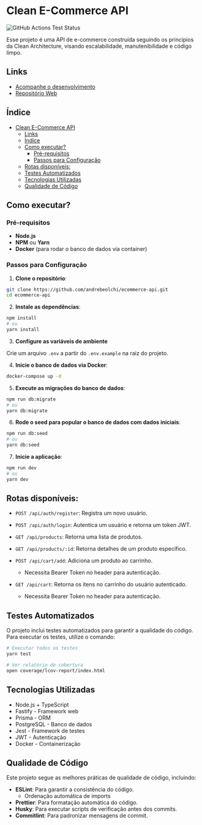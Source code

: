 # Clean E-Commerce API

![GitHub Actions Test Status](https://img.shields.io/github/actions/workflow/status/andrebeolchi/ecommerce-api/test-coverage.yml?label=tests) 

Esse projeto é uma API de e-commerce construída seguindo os princípios da Clean Architecture, visando escalabilidade, manutenibilidade e código limpo.

## Links

- [Acompanhe o desenvolvimento](https://github.com/users/andrebeolchi/projects/3)
- [Repositório Web](https://github.com/andrebeolchi/ecommerce-web/)

## Índice

- [Clean E-Commerce API](#clean-e-commerce-api)
  - [Links](#links)
  - [Índice](#índice)
  - [Como executar?](#como-executar)
    - [Pré-requisitos](#pré-requisitos)
    - [Passos para Configuração](#passos-para-configuração)
  - [Rotas disponíveis:](#rotas-disponíveis)
  - [Testes Automatizados](#testes-automatizados)
  - [Tecnologias Utilizadas](#tecnologias-utilizadas)
  - [Qualidade de Código](#qualidade-de-código)

## Como executar?

### Pré-requisitos

- **Node.js**
- **NPM** ou **Yarn**
- **Docker** (para rodar o banco de dados via container)

### Passos para Configuração

1. **Clone o repositório**:

```bash
git clone https://github.com/andrebeolchi/ecommerce-api.git
cd ecommerce-api
```

2. **Instale as dependências**:

```bash
npm install
# ou
yarn install
```

3. **Configure as variáveis de ambiente**

Crie um arquivo `.env` a partir do `.env.example` na raiz do projeto.

4. **Inicie o banco de dados via Docker**:

```bash
docker-compose up -d
```

5. **Execute as migrações do banco de dados**:

```bash
npm run db:migrate
# ou
yarn db:migrate
```

6. **Rode o seed para popular o banco de dados com dados iniciais**:

```bash
npm run db:seed
# ou
yarn db:seed
```

7. **Inicie a aplicação**:

```bash
npm run dev
# ou
yarn dev
```

## Rotas disponíveis:

- `POST /api/auth/register`: Registra um novo usuário.
- `POST /api/auth/login`: Autentica um usuário e retorna um token JWT.

- `GET /api/products`: Retorna uma lista de produtos.
- `GET /api/products/:id`: Retorna detalhes de um produto específico.

- `POST /api/cart/add`: Adiciona um produto ao carrinho.
  - Necessita Bearer Token no header para autenticação.

- `GET /api/cart`: Retorna os itens no carrinho do usuário autenticado.
  - Necessita Bearer Token no header para autenticação.

## Testes Automatizados

O projeto inclui testes automatizados para garantir a qualidade do código. Para executar os testes, utilize o comando:

```bash
# Executar todos os testes
yarn test

# Ver relatório de cobertura
open coverage/lcov-report/index.html
```

## Tecnologias Utilizadas

- Node.js + TypeScript
- Fastify - Framework web
- Prisma - ORM
- PostgreSQL - Banco de dados
- Jest - Framework de testes
- JWT - Autenticação
- Docker - Containerização

## Qualidade de Código
Este projeto segue as melhores práticas de qualidade de código, incluindo:

- **ESLint**: Para garantir a consistência do código.
  - Ordenação automática de imports
- **Prettier**: Para formatação automática do código.
- **Husky**: Para executar scripts de verificação antes dos commits.
- **Commitlint**: Para padronizar mensagens de commit.